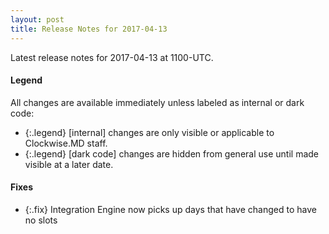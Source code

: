 ```yaml
---
layout: post
title: Release Notes for 2017-04-13
---
```


Latest release notes for 2017-04-13 at 1100-UTC.

<div class='legend' markdown='1'>

#### Legend

All changes are available immediately unless labeled as internal or dark code:

- {:.legend} [internal] changes are only visible or applicable to Clockwise.MD staff.
- {:.legend} [dark code] changes are hidden from general use until made visible at a later date.

</div>


<div class='fixes' markdown='1'>

#### Fixes

- {:.fix} Integration Engine now picks up days that have changed to have no slots

</div>
